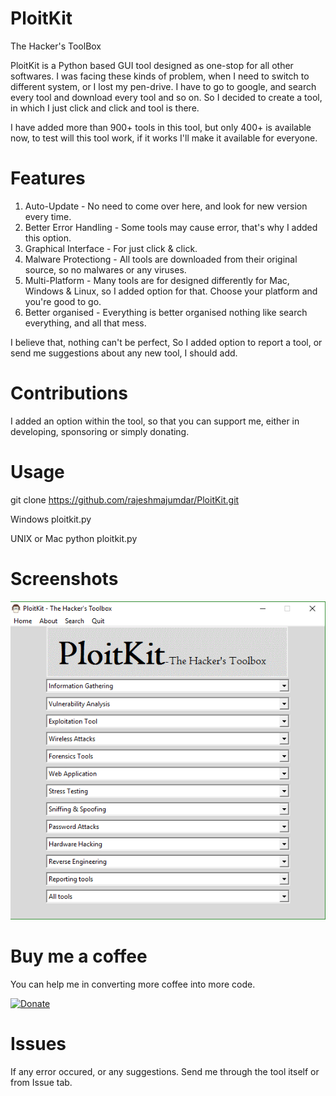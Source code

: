 # PloitKit
The Hacker's ToolBox

PloitKit is a Python based GUI tool designed as one-stop for all other softwares. I was facing these kinds of problem, when I need to switch to different system, or I lost my pen-drive. I have to go to google, and search every tool and download every tool and so on. So I decided to create a tool, in which I just click and click and tool is there.

I have added more than 900+ tools in this tool, but only 400+ is available now, to test will this tool work, if it works I'll make it available for everyone.

# Features

1. Auto-Update - No need to come over here, and look for new version every time.
2. Better Error Handling - Some tools may cause error, that's why I added this option.
3. Graphical Interface - For just click & click.
4. Malware Protectiong - All tools are downloaded from their original source, so no malwares or any viruses.
5. Multi-Platform - Many tools are for designed differently for Mac, Windows & Linux, so I added option for that. Choose your platform and you're good to go.
6. Better organised - Everything is better organised nothing like search everything, and all that mess.

I believe that, nothing can't be perfect, So I added option to report a tool, or send me suggestions about any new tool, I should add.

# Contributions
I added an option within the tool, so that you can support me, either in developing, sponsoring or simply donating.

# Usage

git clone https://github.com/rajeshmajumdar/PloitKit.git

Windows
ploitkit.py

UNIX or Mac
python ploitkit.py

# Screenshots

![Alt text](/screenshots/ploitkit.png?raw=true "PloitKit tool")

# Buy me a coffee

You can help me in converting more coffee into more code.

[![Donate](https://img.shields.io/badge/Donate-PayPal-green.svg)](https://www.paypal.com/cgi-bin/webscr?cmd=_s-xclick&hosted_button_id=2LQFT9QM4M7YU)

# Issues

If any error occured, or any suggestions. Send me through the tool itself or from Issue tab.
